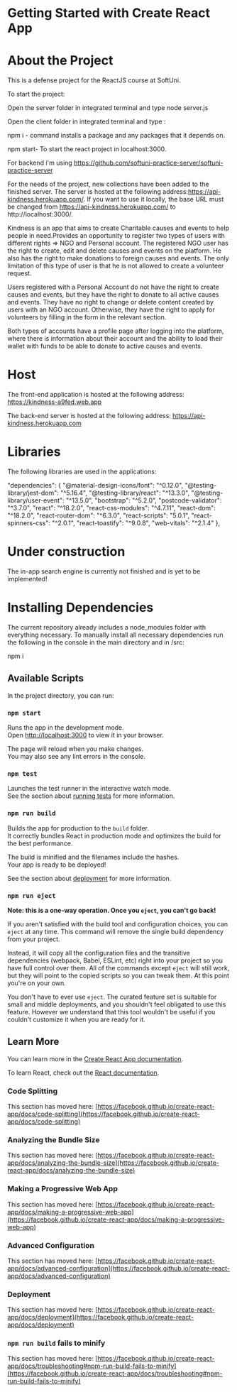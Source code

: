 # Getting Started with Create React App

# About the Project

This is a defense project for the ReactJS course at SoftUni.

To start the project:

Open the server folder in integrated terminal and type node server.js

Open the client folder in integrated terminal and type :

npm i - command installs a package and any packages that it depends on.

npm start- To start the react project in localhost:3000.

For backend i'm using https://github.com/softuni-practice-server/softuni-practice-server

For the needs of the project, new collections have been added to the finished server. 
The server is hosted at the following address:https://api-kindness.herokuapp.com/. 
If you want to use it locally, the base URL must be changed from https://api-kindness.herokuapp.com/ to http://localhost:3000/.

Kindness is an app that aims to create Charitable causes and events to help people in need.Provides an opportunity to register two types of users with different rights => NGO and Personal account. 
The registered NGO user has the right to create, edit and delete causes and events on the platform. He also has the right to make donations to foreign causes and events. The only limitation of this type of user is that he is not allowed to create a volunteer request.

Users registered with a Personal Account do not have the right to create causes and events, but they have the right to donate to all active causes and events. They have no right to change or delete content created by users with an NGO account. Otherwise, they have the right to apply for volunteers by filling in the form in the relevant section.

Both types of accounts have a profile page after logging into the platform, where there is information about their account and the ability to load their wallet with funds to be able to donate to active causes and events.

# Host
The front-end application is hosted at the following address: https://kindness-a9fed.web.app

The back-end server is hosted at the following address: https://api-kindness.herokuapp.com

# Libraries
The following libraries are used in the applications:

  "dependencies": {
    "@material-design-icons/font": "^0.12.0",
    "@testing-library/jest-dom": "^5.16.4",
    "@testing-library/react": "^13.3.0",
    "@testing-library/user-event": "^13.5.0",
    "bootstrap": "^5.2.0",
    "postcode-validator": "^3.7.0",
    "react": "^18.2.0",
    "react-css-modules": "^4.7.11",
    "react-dom": "^18.2.0",
    "react-router-dom": "^6.3.0",
    "react-scripts": "5.0.1",
    "react-spinners-css": "^2.0.1",
    "react-toastify": "^9.0.8",
    "web-vitals": "^2.1.4"
  },

# Under construction
The in-app search engine is currently not finished and is yet to be implemented!

# Installing Dependencies
The current repository already includes a node_modules folder with everything necessary. To manually install all necessary dependencies run the following in the console in the main directory and in /src:

npm i

## Available Scripts

In the project directory, you can run:

### `npm start`

Runs the app in the development mode.\
Open [http://localhost:3000](http://localhost:3000) to view it in your browser.

The page will reload when you make changes.\
You may also see any lint errors in the console.

### `npm test`

Launches the test runner in the interactive watch mode.\
See the section about [running tests](https://facebook.github.io/create-react-app/docs/running-tests) for more information.

### `npm run build`

Builds the app for production to the `build` folder.\
It correctly bundles React in production mode and optimizes the build for the best performance.

The build is minified and the filenames include the hashes.\
Your app is ready to be deployed!

See the section about [deployment](https://facebook.github.io/create-react-app/docs/deployment) for more information.

### `npm run eject`

**Note: this is a one-way operation. Once you `eject`, you can't go back!**

If you aren't satisfied with the build tool and configuration choices, you can `eject` at any time. This command will remove the single build dependency from your project.

Instead, it will copy all the configuration files and the transitive dependencies (webpack, Babel, ESLint, etc) right into your project so you have full control over them. All of the commands except `eject` will still work, but they will point to the copied scripts so you can tweak them. At this point you're on your own.

You don't have to ever use `eject`. The curated feature set is suitable for small and middle deployments, and you shouldn't feel obligated to use this feature. However we understand that this tool wouldn't be useful if you couldn't customize it when you are ready for it.

## Learn More

You can learn more in the [Create React App documentation](https://facebook.github.io/create-react-app/docs/getting-started).

To learn React, check out the [React documentation](https://reactjs.org/).

### Code Splitting

This section has moved here: [https://facebook.github.io/create-react-app/docs/code-splitting](https://facebook.github.io/create-react-app/docs/code-splitting)

### Analyzing the Bundle Size

This section has moved here: [https://facebook.github.io/create-react-app/docs/analyzing-the-bundle-size](https://facebook.github.io/create-react-app/docs/analyzing-the-bundle-size)

### Making a Progressive Web App

This section has moved here: [https://facebook.github.io/create-react-app/docs/making-a-progressive-web-app](https://facebook.github.io/create-react-app/docs/making-a-progressive-web-app)

### Advanced Configuration

This section has moved here: [https://facebook.github.io/create-react-app/docs/advanced-configuration](https://facebook.github.io/create-react-app/docs/advanced-configuration)

### Deployment

This section has moved here: [https://facebook.github.io/create-react-app/docs/deployment](https://facebook.github.io/create-react-app/docs/deployment)

### `npm run build` fails to minify

This section has moved here: [https://facebook.github.io/create-react-app/docs/troubleshooting#npm-run-build-fails-to-minify](https://facebook.github.io/create-react-app/docs/troubleshooting#npm-run-build-fails-to-minify)
